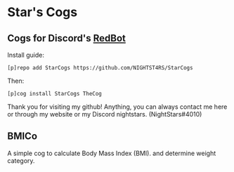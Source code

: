 # Star's Cogs
## Cogs for Discord's [RedBot](https://github.com/Cog-Creators/Red-DiscordBot)

Install guide:

`[p]repo add StarCogs https://github.com/NIGHTST4RS/StarCogs`

Then:

`[p]cog install StarCogs TheCog`

Thank you for visiting my github! Anything, you can always contact me here or through my website or my Discord nightstars. (NightStars#4010)

## BMICo

A simple cog to calculate Body Mass Index (BMI). and determine weight category.
